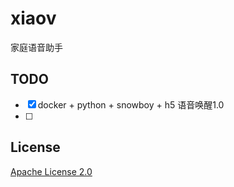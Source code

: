 # xiaov

家庭语音助手

## TODO

- [x] docker + python + snowboy + h5 语音唤醒1.0
- [ ] 

## License

[Apache License 2.0](LICENSE)
